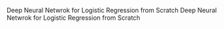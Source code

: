 Deep Neural Netwrok for Logistic Regression from Scratch
Deep Neural Netwrok for Logistic Regression from Scratch
